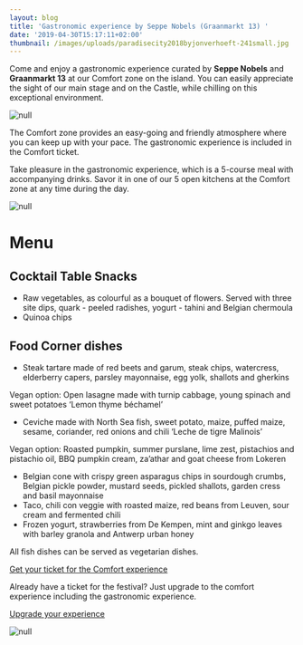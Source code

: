 ```yaml
---
layout: blog
title: 'Gastronomic experience by Seppe Nobels (Graanmarkt 13) '
date: '2019-04-30T15:17:11+02:00'
thumbnail: /images/uploads/paradisecity2018byjonverhoeft-241small.jpg
---
```

Come and enjoy a gastronomic experience curated by **Seppe Nobels** and **Graanmarkt 13** at our Comfort zone on the island. You can easily appreciate the sight of our main stage and on the Castle, while chilling on this exceptional environment. 

![null](/images/uploads/image002-copiesmall.png)

The Comfort zone provides an easy-going and friendly atmosphere where you can keep up with your pace. The gastronomic experience is included in the Comfort ticket.

Take pleasure in the gastronomic experience, which is a 5-course meal with accompanying drinks. Savor it in one of our 5 open kitchens at the Comfort zone at any time during the day.

![null](/images/uploads/food4smalll.jpg)

# Menu

## Cocktail Table Snacks

* Raw vegetables, as colourful as a bouquet of flowers. Served with three site dips, quark - peeled radishes, yogurt - tahini and Belgian chermoula 
* Quinoa chips

## Food Corner dishes

* Steak tartare made of red beets and garum, steak chips, watercress, elderberry capers, parsley mayonnaise, egg yolk, shallots and gherkins 

Vegan option: Open lasagne made with turnip cabbage, young spinach and sweet potatoes ‘Lemon thyme béchamel’

* Ceviche made with North Sea fish, sweet potato, maize, puffed maize, sesame, coriander, red onions and chili ‘Leche de tigre Malinois’

Vegan option: Roasted pumpkin, summer purslane, lime zest, pistachios and pistachio oil, BBQ pumpkin cream, za’athar and goat cheese from Lokeren

* Belgian cone with crispy green asparagus chips in sourdough crumbs, Belgian pickle powder, mustard seeds, pickled shallots, garden cress and basil mayonnaise
* Taco, chili con veggie with roasted maize, red beans from Leuven, sour cream and fermented chili
* Frozen yogurt, strawberries from De Kempen, mint and ginkgo leaves with barley granola and Antwerp urban honey

All fish dishes can be served as vegetarian dishes.

<a class="w-button btcta rev" href="https://shop.paylogic.com/124808/17501/tickets" target="_blank" style="position:relative">Get your ticket for the Comfort experience </a>

Already have a ticket for the festival? Just upgrade to the comfort experience including the gastronomic experience.

<a class="w-button btcta rev" href="https://frontoffice.paylogic.nl/?event_id=124808&point_of_sale_id=19912" target="_blank" style="position:relative">Upgrade your experience</a>

![null](/images/uploads/food1small.jpg)
